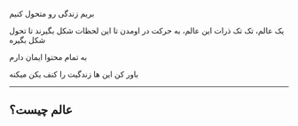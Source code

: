 





بریم زندگی رو متحول کنیم

یک عالم، تک تک ذرات این عالم، به حرکت در اومدن تا این لحظات شکل بگیرند
تا تحول شکل بگیره

به تمام محتوا ایمان دارم

باور کن این ها زندگیت را کنف یکن میکنه



---
عالم چیست؟
---

